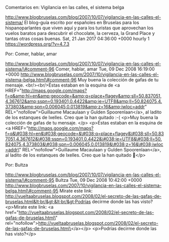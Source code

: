 Comentarios en: Vigilancia en las calles, el sistema belga

http://www.blogbruselas.com/blog/2007/10/07/vigilancia-en-las-calles-el-sistema/
El blog-guía escrito por españoles en Bruselas para los hispanoparlantes
que viven aquí y para los turistas que aprovechan los vuelos baratos
para descubrir el chocolate, la cerveza, la Grand Place y tantas otras
cosas buenas. Sat, 21 Jan 2017 04:36:00 +0000 hourly 1
https://wordpress.org/?v=4.7.3

Por: Comer, hablar, amar

http://www.blogbruselas.com/blog/2007/10/07/vigilancia-en-las-calles-el-sistema/\#comment-96
Comer, hablar, amar Tue, 09 Dec 2008 16:19:00 +0000
http://www.blogbruselas.com/2007/10/vigilancia-en-las-calles-el-sistema-belga.html\#comment-96
Muy buena la colección de gafas de tu mensaje.
&lt;br/&gt;&lt;br/&gt;Éstas estaban en la esquina de &lt;a
HREF=&quot;http://maps.google.com/maps?f=q&amp;hl=en&amp;geocode=&amp;q=place+flagey&amp;sll=50.837051,4.367612&amp;sspn=0.193401,0.4422&amp;ie=UTF8&amp;ll=50.824075,4.373803&amp;spn=0.006045,0.013819&amp;z=16&amp;iwloc=addr&quot;
REL=&quot;nofollow&quot;&gt;Guillaume Macaulaan y Gulden
Spoorenlaan&lt;/a&gt;, al ladito de los estanques de Ixelles. Creo que
la han quitado :-( \<p\>Muy buena la colección de gafas de tu mensaje.
\</p\> \<p\>Éstas estaban en la esquina de \<a
HREF=\"http://maps.google.com/maps?f=q&\#038;hl=en&\#038;geocode=&\#038;q=place+flagey&\#038;sll=50.837051,4.367612&\#038;sspn=0.193401,0.4422&\#038;ie=UTF8&\#038;ll=50.824075,4.373803&\#038;spn=0.006045,0.013819&\#038;z=16&\#038;iwloc=addr\"
REL=\"nofollow\"\>Guillaume Macaulaan y Gulden Spoorenlaan\</a\>, al
ladito de los estanques de Ixelles. Creo que la han quitado 🙁\</p\>

Por: Bultza

http://www.blogbruselas.com/blog/2007/10/07/vigilancia-en-las-calles-el-sistema/\#comment-95
Bultza Tue, 09 Dec 2008 10:42:00 +0000
http://www.blogbruselas.com/2007/10/vigilancia-en-las-calles-el-sistema-belga.html\#comment-95
Mirate este link:
http://vueltaabruselas.blogspot.com/2008/02/el-secreto-de-las-gafas-de-bruselas.html&lt;br/&gt;&lt;br/&gt;Podrías
decirme donde las has visto? \<p\>Mirate este link: \<a
href=\"http://vueltaabruselas.blogspot.com/2008/02/el-secreto-de-las-gafas-de-bruselas.html\"
rel=\"nofollow\"\>http://vueltaabruselas.blogspot.com/2008/02/el-secreto-de-las-gafas-de-bruselas.html\</a\>\</p\>
\<p\>Podrías decirme donde las has visto?\</p\>
